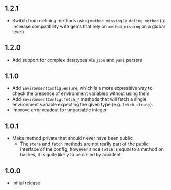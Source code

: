 ## 1.2.1

* Switch from defining methods using `method_missing` to `define_method` 
(to increase compatibility with gems that rely on `method_missing` on a global level)

## 1.2.0

* Add support for complex datatypes via `json` and `yaml` parsers

## 1.1.0

* Add `EnvironmentConfig.ensure`, which is a more expressive way to
  check the presence of environment variables without using them
* Add `EnvironmentConfig.fetch_*` methods that will fetch a single
  environment variable expecting the given type (e.g. `fetch_string`).
* Improve error readout for unparsable integer

## 1.0.1

* Make method private that should never have been public
    * The `store` and `fetch` methods are not really part of the public interface
      of the config, however since `fetch` is equal to a method on hashes,
      it is quite likely to be called by accident

## 1.0.0

* Initial release
